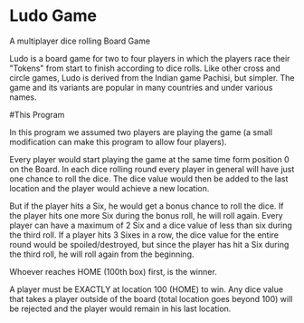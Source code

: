 # Ludo Game

A multiplayer dice rolling Board Game

Ludo is a board game for two to four players in which the players race their "Tokens" from start to finish according to
dice rolls. Like other cross and circle games, Ludo is derived from the Indian game Pachisi, but simpler. The game and its 
variants are popular in many countries and under various names.

#This Program

In this program we assumed two players are playing the game (a small modification can make this program to allow four
players).

Every player would start playing the game at the same time form position 0 on the Board. In each dice rolling round every player in general will have just one chance to roll the dice. The dice value would then be added to the last location and the player would achieve a new location. 

But if the player hits a Six, he would get a bonus chance to roll the dice. If the player hits one more Six during the bonus roll, he will roll again. Every player can have a maximum of 2 Six and a dice value of less than six during the third roll. If a player hits 3 Sixes in a row, the dice value for the entire round would be spoiled/destroyed, but since the player has hit a Six during the third roll, he will roll again from the beginning.

Whoever reaches HOME (100th box) first, is the winner. 

A player must be EXACTLY at location 100 (HOME) to win. Any dice value that takes a player outside of the board 
(total location goes beyond 100) will be rejected and the player would remain in his last location.

